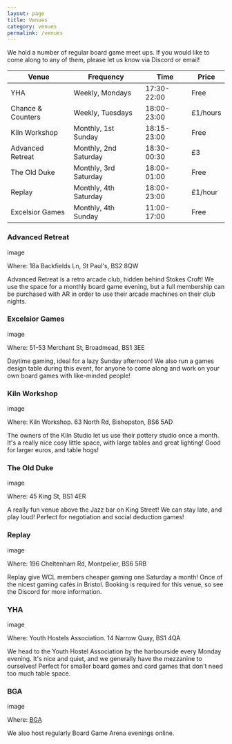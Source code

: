 ```yaml
---
layout: page
title: Venues
category: venues
permalink: /venues
---
```


We hold a number of regular board game meet ups. If you would like to come along to any of them, please let us know via Discord or email!

Venue            |  Frequency              |  Time          |  Price
---------------  |---------------------    |----------------|--------
YHA              |  Weekly, Mondays        |  17:30-22:00   |  Free
Chance & Counters | Weekly, Tuesdays       |  18:00-23:00   | £1/hours
Kiln Workshop    |  Monthly, 1st Sunday    |  18:15-23:00   | Free
Advanced Retreat  |  Monthly, 2nd Saturday |  18:30-00:30    |£3
The Old Duke     |   Monthly, 3rd Saturday | 18:00-01:00     | Free
Replay            | Monthly, 4th Saturday   |  18:00-23:00   | £1/hour
Excelsior Games | Monthly, 4th Sunday       | 11:00-17:00   | Free


### __Advanced Retreat__

  image

Where: 18a Backfields Ln, St Paul's, BS2 8QW
  
Advanced Retreat is a retro arcade club, hidden behind Stokes Croft! We use the space for a monthly board game evening, but a full membership can be purchased with AR in order to use their arcade machines on their club nights. 
  

### __Excelsior Games__

  image

Where: 51-53 Merchant St, Broadmead, BS1 3EE

Daytime gaming, ideal for a lazy Sunday afternoon! We also run a games design table during this event, for anyone to come along and work on your own board games with like-minded people!


### __Kiln Workshop__
  
  image

Where: Kiln Workshop. 63 North Rd, Bishopston, BS6 5AD
  
The owners of the Kiln Studio let us use their pottery studio once a month. It's a really nice cosy little space, with large tables and great lighting! Good for larger euros, and table hogs!


### __The Old Duke__

  image

Where: 45 King St, BS1 4ER
  
A really fun venue above the Jazz bar on King Street! We can stay late, and play loud! Perfect for negotiation and social deduction games!
  

### __Replay__

  image

Where: 196 Cheltenham Rd, Montpelier, BS6 5RB
  
Replay give WCL members cheaper gaming one Saturday a month! Once of the nicest gaming cafés in Bristol. Booking is required for this venue, so see the Discord for more information.

  
### __YHA__
  
  image

Where: Youth Hostels Association. 14 Narrow Quay, BS1 4QA

We head to the Youth Hostel Association by the harbourside every Monday evening. 
It's nice and quiet, and we generally have the mezzanine to ourselves!
Perfect for smaller board games and card games that don't need too much table space.


### __BGA__

image

Where: [BGA](https://boardgamearena.com/welcome)

We also host regularly Board Game Arena evenings online.
